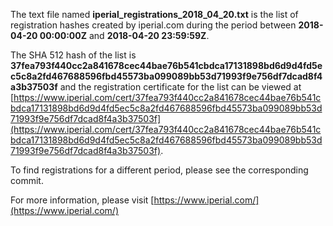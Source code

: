 The text file named **iperial_registrations_2018_04_20.txt** is the list of registration hashes created by iperial.com during the period between **2018-04-20 00:00:00Z** and **2018-04-20 23:59:59Z**.

The SHA 512 hash of the list is **37fea793f440cc2a841678cec44bae76b541cbdca17131898bd6d9d4fd5ec5c8a2fd467688596fbd45573ba099089bb53d71993f9e756df7dcad8f4a3b37503f** and the registration certificate for the list can be viewed at [https://www.iperial.com/cert/37fea793f440cc2a841678cec44bae76b541cbdca17131898bd6d9d4fd5ec5c8a2fd467688596fbd45573ba099089bb53d71993f9e756df7dcad8f4a3b37503f](https://www.iperial.com/cert/37fea793f440cc2a841678cec44bae76b541cbdca17131898bd6d9d4fd5ec5c8a2fd467688596fbd45573ba099089bb53d71993f9e756df7dcad8f4a3b37503f).

To find registrations for a different period, please see the corresponding commit.

For more information, please visit [https://www.iperial.com/](https://www.iperial.com/)
